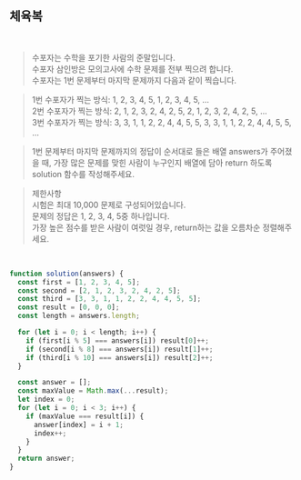 ## 체육복

<br/>

> 수포자는 수학을 포기한 사람의 준말입니다. </br>
> 수포자 삼인방은 모의고사에 수학 문제를 전부 찍으려 합니다. </br>
> 수포자는 1번 문제부터 마지막 문제까지 다음과 같이 찍습니다. </br>

> 1번 수포자가 찍는 방식: 1, 2, 3, 4, 5, 1, 2, 3, 4, 5, ...</br>
> 2번 수포자가 찍는 방식: 2, 1, 2, 3, 2, 4, 2, 5, 2, 1, 2, 3, 2, 4, 2, 5, ... </br>
> 3번 수포자가 찍는 방식: 3, 3, 1, 1, 2, 2, 4, 4, 5, 5, 3, 3, 1, 1, 2, 2, 4, 4, 5, 5, ... </br>

> 1번 문제부터 마지막 문제까지의 정답이 순서대로 들은 배열 answers가 주어졌을 때, 가장 많은 문제를 맞힌 사람이 누구인지 배열에 담아 return 하도록 solution 함수를 작성해주세요.</br>

> 제한사항</br>
> 시험은 최대 10,000 문제로 구성되어있습니다. </br>
> 문제의 정답은 1, 2, 3, 4, 5중 하나입니다. </br>
> 가장 높은 점수를 받은 사람이 여럿일 경우, return하는 값을 오름차순 정렬해주세요.</br>

<br/>

```js
function solution(answers) {
  const first = [1, 2, 3, 4, 5];
  const second = [2, 1, 2, 3, 2, 4, 2, 5];
  const third = [3, 3, 1, 1, 2, 2, 4, 4, 5, 5];
  const result = [0, 0, 0];
  const length = answers.length;

  for (let i = 0; i < length; i++) {
    if (first[i % 5] === answers[i]) result[0]++;
    if (second[i % 8] === answers[i]) result[1]++;
    if (third[i % 10] === answers[i]) result[2]++;
  }

  const answer = [];
  const maxValue = Math.max(...result);
  let index = 0;
  for (let i = 0; i < 3; i++) {
    if (maxValue === result[i]) {
      answer[index] = i + 1;
      index++;
    }
  }
  return answer;
}
```
